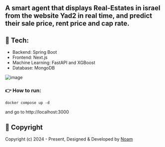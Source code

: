 ## A smart agent that displays Real-Estates in israel from the website Yad2 in real time, and predict their sale price, rent price and cap rate.

## 📌 Tech:
- Backend: Spring Boot
- Frontend: Next.js
- Machine Learning: FastAPI and XGBoost
- Database: MongoDB

![image](https://github.com/noams24/Smart-Real-Estate-Agent/assets/80849999/215fe329-134c-4d03-a0b2-e4250e42bea4)


### 👉 How to run:
```
docker compose up -d
```
and go to http://localhost:3000

## 📝 Copyright

Copyright (c) 2024 - Present, Designed & Developed by [Noam](https://github.com/noams24)
